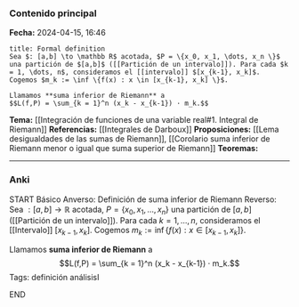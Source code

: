 ### Contenido principal

**Fecha:** 2024-04-15, 16:46

```ad-formal
title: Formal definition
Sea $: [a,b] \to \mathbb R$ acotada, $P = \{x_0, x_1, \dots, x_n \}$ una partición de $[a,b]$ ([[Partición de un intervalo]]). Para cada $k = 1, \dots, n$, consideramos el [[intervalo]] $[x_{k-1}, x_k]$. Cogemos $m_k := \inf \{f(x) : x \in [x_{k-1}, x_k] \}$.

Llamamos **suma inferior de Riemann** a
$$L(f,P) = \sum_{k = 1}^n (x_k - x_{k-1}) · m_k.$$
```

**Tema:** [[Integración de funciones de una variable real#1. Integral de Riemann]]
**Referencias:** [[Integrales de Darboux]]
**Proposiciones:** [[Lema desigualdades de las sumas de Riemann]], [[Corolario suma inferior de Riemann menor o igual que suma superior de Riemann]]
**Teoremas:**

---
### Anki

START
Básico
Anverso: Definición de suma inferior de Riemann
Reverso: Sea $: [a,b] \to \mathbb R$ acotada, $P = \{x_0, x_1, \dots, x_n \}$ una partición de $[a,b]$ ([[Partición de un intervalo]]). Para cada $k = 1, \dots, n$, consideramos el [[Intervalo]] $[x_{k-1}, x_k]$. Cogemos $m_k := \inf \{f(x) : x \in [x_{k-1}, x_k] \}$.

Llamamos **suma inferior de Riemann** a
$$L(f,P) = \sum_{k = 1}^n (x_k - x_{k-1}) · m_k.$$
Tags: definición análisisI
<!--ID: 1714669443718-->
END